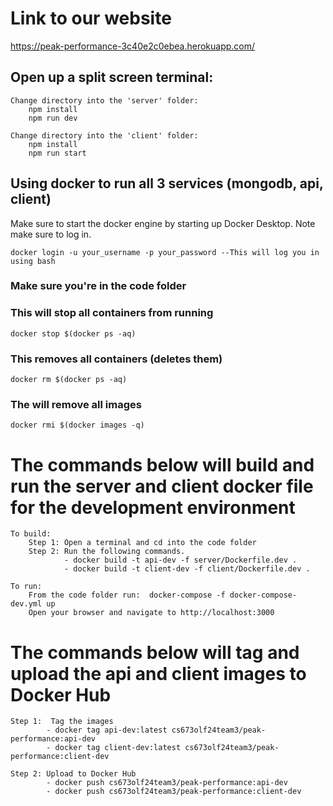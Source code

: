 # Link to our website

https://peak-performance-3c40e2c0ebea.herokuapp.com/

## Open up a split screen terminal:

    Change directory into the 'server' folder:
        npm install
        npm run dev

    Change directory into the 'client' folder:
        npm install
        npm run start

## Using docker to run all 3 services (mongodb, api, client)

Make sure to start the docker engine by starting up Docker Desktop. Note make sure to log in.

    docker login -u your_username -p your_password --This will log you in using bash

### Make sure you're in the code folder

### This will stop all containers from running

    docker stop $(docker ps -aq)

### This removes all containers (deletes them)

    docker rm $(docker ps -aq)


### The will remove all images

    docker rmi $(docker images -q)


# The commands below will build and run the server and client docker file for the development environment

    To build:
        Step 1: Open a terminal and cd into the code folder
        Step 2: Run the following commands. 
                - docker build -t api-dev -f server/Dockerfile.dev .
                - docker build -t client-dev -f client/Dockerfile.dev .

    To run:
        From the code folder run:  docker-compose -f docker-compose-dev.yml up
        Open your browser and navigate to http://localhost:3000

 
# The commands below will tag and upload the api and client images to Docker Hub

    Step 1:  Tag the images
            - docker tag api-dev:latest cs673olf24team3/peak-performance:api-dev
            - docker tag client-dev:latest cs673olf24team3/peak-performance:client-dev
    
    Step 2: Upload to Docker Hub
            - docker push cs673olf24team3/peak-performance:api-dev
            - docker push cs673olf24team3/peak-performance:client-dev
